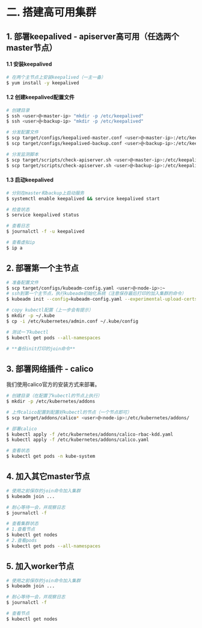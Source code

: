 # 二. 搭建高可用集群
## 1. 部署keepalived - apiserver高可用（任选两个master节点）
#### 1.1 安装keepalived
```bash
# 在两个主节点上安装keepalived（一主一备）
$ yum install -y keepalived
```
#### 1.2 创建keepalived配置文件
```bash
# 创建目录
$ ssh <user>@<master-ip> "mkdir -p /etc/keepalived"
$ ssh <user>@<backup-ip> "mkdir -p /etc/keepalived"

# 分发配置文件
$ scp target/configs/keepalived-master.conf <user>@<master-ip>:/etc/keepalived/keepalived.conf
$ scp target/configs/keepalived-backup.conf <user>@<backup-ip>:/etc/keepalived/keepalived.conf

# 分发监测脚本
$ scp target/scripts/check-apiserver.sh <user>@<master-ip>:/etc/keepalived/
$ scp target/scripts/check-apiserver.sh <user>@<backup-ip>:/etc/keepalived/
```

#### 1.3 启动keepalived
```bash
# 分别在master和backup上启动服务
$ systemctl enable keepalived && service keepalived start

# 检查状态
$ service keepalived status

# 查看日志
$ journalctl -f -u keepalived

# 查看虚拟ip
$ ip a
```

## 2. 部署第一个主节点
```bash
# 准备配置文件
$ scp target/configs/kubeadm-config.yaml <user>@<node-ip>:~
# ssh到第一个主节点，执行kubeadm初始化系统（注意保存最后打印的加入集群的命令）
$ kubeadm init --config=kubeadm-config.yaml --experimental-upload-certs

# copy kubectl配置（上一步会有提示）
$ mkdir -p ~/.kube
$ cp -i /etc/kubernetes/admin.conf ~/.kube/config

# 测试一下kubectl
$ kubectl get pods --all-namespaces

# **备份init打印的join命令**

```

## 3. 部署网络插件 - calico
我们使用calico官方的安装方式来部署。
```bash
# 创建目录（在配置了kubectl的节点上执行）
$ mkdir -p /etc/kubernetes/addons

# 上传calico配置到配置好kubectl的节点（一个节点即可）
$ scp target/addons/calico* <user>@<node-ip>:/etc/kubernetes/addons/

# 部署calico
$ kubectl apply -f /etc/kubernetes/addons/calico-rbac-kdd.yaml
$ kubectl apply -f /etc/kubernetes/addons/calico.yaml

# 查看状态
$ kubectl get pods -n kube-system
```
## 4. 加入其它master节点
```bash
# 使用之前保存的join命令加入集群
$ kubeadm join ...

# 耐心等待一会，并观察日志
$ journalctl -f

# 查看集群状态
# 1.查看节点
$ kubectl get nodes
# 2.查看pods
$ kubectl get pods --all-namespaces
```

## 5. 加入worker节点
```bash
# 使用之前保存的join命令加入集群
$ kubeadm join ...

# 耐心等待一会，并观察日志
$ journalctl -f

# 查看节点
$ kubectl get nodes
```
